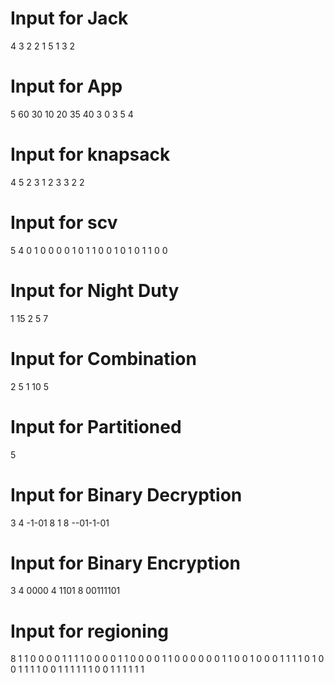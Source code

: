 # Input for Jack
4 3
2 2 1 5
1
3
2


# Input for App
5 60
30 10 20 35 40
3 0 3 5 4

# Input for knapsack
4 5
2 3
1 2
3 3
2 2


# Input for scv
5 4
0 1 0 0
0 0 1 0
1 1 0 0
1 0 1 0
1 1 0 0

# Input for Night Duty
1 15
2 5 7

# Input for Combination
2
5 1
10 5

# Input for Partitioned
5

# Input for Binary Decryption
3
4
-1-01
8
1
8
--01-1-01

# Input for Binary Encryption
3
4
0000
4
1101
8
00111101


# Input for regioning
8
1 1 0 0 0 0 1 1
1 1 0 0 0 0 1 1
0 0 0 0 1 1 0 0 
0 0 0 0 1 1 0 0 
1 0 0 0 1 1 1 1
0 1 0 0 1 1 1 1
0 0 1 1 1 1 1 1
0 0 1 1 1 1 1 1
